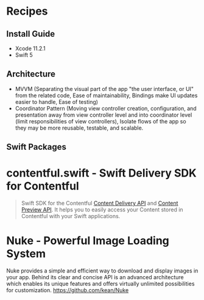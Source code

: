 # Recipes
## Install Guide
-  Xcode 11.2.1
-  Swift 5
## Architecture
- MVVM (Separating the visual part of the app "the user interface, or UI" from the related code, Ease of maintainability, Bindings make UI updates easier to handle, Ease of testing)
- Coordinator Pattern (Moving view controller creation, configuration, and presentation away from view controller level and into coordinator level (limit responsibilities of view controllers), Isolate flows of the app so they may be more reusable, testable, and scalable.
## Swift Packages 
# contentful.swift - Swift Delivery SDK for Contentful

> Swift SDK for the Contentful [Content Delivery API](https://www.contentful.com/developers/docs/references/content-delivery-api/) and [Content Preview API](https://www.contentful.com/developers/docs/references/content-preview-api/). It helps you to easily access your Content stored in Contentful with your Swift applications.

# Nuke - Powerful Image Loading System
Nuke provides a simple and efficient way to download and display images in your app. Behind its clear and concise API is an advanced architecture which enables its unique features and offers virtually unlimited possibilities for customization.
https://github.com/kean/Nuke
